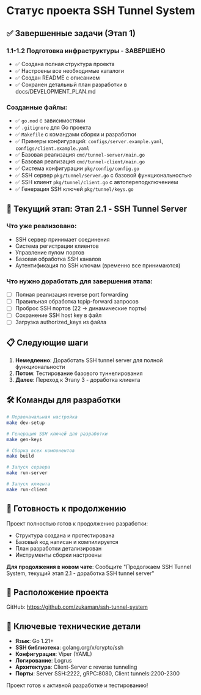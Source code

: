 # Статус проекта SSH Tunnel System

## ✅ Завершенные задачи (Этап 1)

### 1.1-1.2 Подготовка инфраструктуры - ЗАВЕРШЕНО
- ✅ Создана полная структура проекта 
- ✅ Настроены все необходимые каталоги
- ✅ Создан README с описанием
- ✅ Сохранен детальный план разработки в docs/DEVELOPMENT_PLAN.md

### Созданные файлы:
- ✅ `go.mod` с зависимостями
- ✅ `.gitignore` для Go проекта
- ✅ `Makefile` с командами сборки и разработки
- ✅ Примеры конфигураций: `configs/server.example.yaml`, `configs/client.example.yaml`
- ✅ Базовая реализация `cmd/tunnel-server/main.go`
- ✅ Базовая реализация `cmd/tunnel-client/main.go`
- ✅ Система конфигурации `pkg/config/config.go`
- ✅ SSH сервер `pkg/tunnel/server.go` с базовой функциональностью
- ✅ SSH клиент `pkg/tunnel/client.go` с автопереподключением
- ✅ Генерация SSH ключей `pkg/tunnel/keys.go`

## 🔄 Текущий этап: Этап 2.1 - SSH Tunnel Server

### Что уже реализовано:
- SSH сервер принимает соединения
- Система регистрации клиентов
- Управление пулом портов
- Базовая обработка SSH каналов
- Аутентификация по SSH ключам (временно все принимаются)

### Что нужно доработать для завершения этапа:
- [ ] Полная реализация reverse port forwarding
- [ ] Правильная обработка tcpip-forward запросов
- [ ] Проброс SSH портов (22 → динамические порты)
- [ ] Сохранение SSH host key в файл
- [ ] Загрузка authorized_keys из файла

## 📋 Следующие шаги

1. **Немедленно**: Доработать SSH tunnel server для полной функциональности
2. **Потом**: Тестирование базового туннелирования
3. **Далее**: Переход к Этапу 3 - доработка клиента

## 🛠 Команды для разработки

```bash
# Первоначальная настройка
make dev-setup

# Генерация SSH ключей для разработки  
make gen-keys

# Сборка всех компонентов
make build

# Запуск сервера
make run-server

# Запуск клиента
make run-client
```

## 🎯 Готовность к продолжению

Проект полностью готов к продолжению разработки:
- Структура создана и протестирована
- Базовый код написан и компилируется
- План разработки детализирован
- Инструменты сборки настроены

**Для продолжения в новом чате**: Сообщите "Продолжаем SSH Tunnel System, текущий этап 2.1 - доработка SSH tunnel server"

## 📁 Расположение проекта

GitHub: https://github.com/zukaman/ssh-tunnel-system

## 🔑 Ключевые технические детали

- **Язык**: Go 1.21+
- **SSH библиотека**: golang.org/x/crypto/ssh
- **Конфигурация**: Viper (YAML)
- **Логирование**: Logrus
- **Архитектура**: Client-Server с reverse tunneling
- **Порты**: Server SSH:2222, gRPC:8080, Client tunnels:2200-2300

Проект готов к активной разработке и тестированию!
